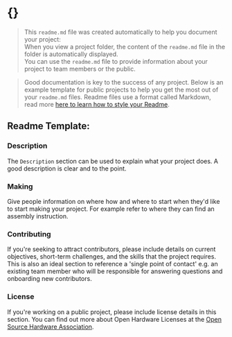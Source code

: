 # {}

> This `readme.md` file was created automatically to help you document your project:  
 When you view a project folder, the content of the `readme.md` file in the folder is automatically displayed.  
You can use the `readme.md` file to provide information about your project to team members or the public.

> Good documentation is key to the success of any project.
Below is an example template for public projects to help you get the most out of your `readme.md` files.
Readme files use a format called Markdown, read more [here to learn how to style your Readme](https://blog.ghost.org/markdown/).

## Readme Template:

### Description

The `Description` section can be used to explain what your project does.
A good description is clear and to the point.

### Making

Give people information on where how and where to start when they'd like to start making your project. For example refer to where they can find an assembly instruction.

### Contributing

If you're seeking to attract contributors, please include details on current objectives, short-term challenges, and the skills that the project requires.
This is also an ideal section to reference a 'single point of contact' e.g. an existing team member who will be responsible for answering questions and onboarding new contributors.

### License
If you're working on a public project, please include license details in this section.
You can find out more about Open Hardware Licenses at the [Open Source Hardware Association](https://www.oshwa.org/).
